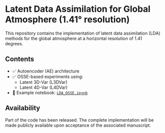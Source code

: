 # Latent Data Assimilation for Global Atmosphere (1.41° resolution)

This repository contains the implementation of latent data assimilation (LDA) methods for the global atmosphere at a horizontal resolution of 1.41 degrees.

## Contents

- ✅ Autoencoder (AE) architecture
- ✅ OSSE-based experiments using:
  - Latent 3D-Var (L3DVar)
  - Latent 4D-Var (L4DVar)
- 📄 Example notebook: [`LDA_OSSE.ipynb`](./LDA_OSSE.ipynb)

## Availability

Part of the code has been released. The complete implementation will be made publicly available upon acceptance of the associated manuscript.
